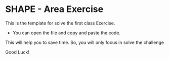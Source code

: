 # SHAPE - Area Exercise 

This is the template for solve the first class Exercise. 

- You can open the file and copy and paste the code.

This will help you to save time. So, you will only focus in solve the challenge

Good Luck! 
